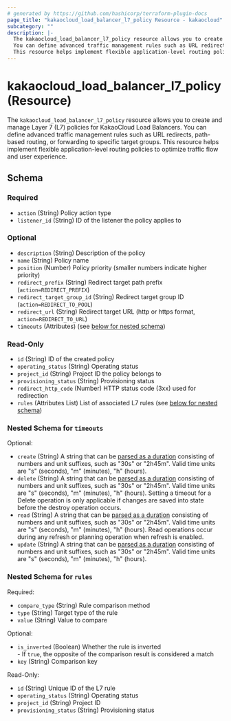 ```yaml
---
# generated by https://github.com/hashicorp/terraform-plugin-docs
page_title: "kakaocloud_load_balancer_l7_policy Resource - kakaocloud"
subcategory: ""
description: |-
  The kakaocloud_load_balancer_l7_policy resource allows you to create and manage Layer 7 (L7) policies for KakaoCloud Load Balancers.
  You can define advanced traffic management rules such as URL redirects, path-based routing, or forwarding to specific target groups.
  This resource helps implement flexible application-level routing policies to optimize traffic flow and user experience.
---
```


# kakaocloud_load_balancer_l7_policy (Resource)

The `kakaocloud_load_balancer_l7_policy` resource allows you to create and manage Layer 7 (L7) policies for KakaoCloud Load Balancers.
You can define advanced traffic management rules such as URL redirects, path-based routing, or forwarding to specific target groups.
This resource helps implement flexible application-level routing policies to optimize traffic flow and user experience.



<!-- schema generated by tfplugindocs -->
## Schema

### Required

- `action` (String) Policy action type
- `listener_id` (String) ID of the listener the policy applies to

### Optional

- `description` (String) Description of the policy
- `name` (String) Policy name
- `position` (Number) Policy priority (smaller numbers indicate higher priority)
- `redirect_prefix` (String) Redirect target path prefix (`action=REDIRECT_PREFIX`)
- `redirect_target_group_id` (String) Redirect target group ID (`action=REDIRECT_TO_POOL`)
- `redirect_url` (String) Redirect target URL (http or https format, `action=REDIRECT_TO_URL`)
- `timeouts` (Attributes) (see [below for nested schema](#nestedatt--timeouts))

### Read-Only

- `id` (String) ID of the created policy
- `operating_status` (String) Operating status
- `project_id` (String) Project ID the policy belongs to
- `provisioning_status` (String) Provisioning status
- `redirect_http_code` (Number) HTTP status code (3xx) used for redirection
- `rules` (Attributes List) List of associated L7 rules (see [below for nested schema](#nestedatt--rules))

<a id="nestedatt--timeouts"></a>
### Nested Schema for `timeouts`

Optional:

- `create` (String) A string that can be [parsed as a duration](https://pkg.go.dev/time#ParseDuration) consisting of numbers and unit suffixes, such as "30s" or "2h45m". Valid time units are "s" (seconds), "m" (minutes), "h" (hours).
- `delete` (String) A string that can be [parsed as a duration](https://pkg.go.dev/time#ParseDuration) consisting of numbers and unit suffixes, such as "30s" or "2h45m". Valid time units are "s" (seconds), "m" (minutes), "h" (hours). Setting a timeout for a Delete operation is only applicable if changes are saved into state before the destroy operation occurs.
- `read` (String) A string that can be [parsed as a duration](https://pkg.go.dev/time#ParseDuration) consisting of numbers and unit suffixes, such as "30s" or "2h45m". Valid time units are "s" (seconds), "m" (minutes), "h" (hours). Read operations occur during any refresh or planning operation when refresh is enabled.
- `update` (String) A string that can be [parsed as a duration](https://pkg.go.dev/time#ParseDuration) consisting of numbers and unit suffixes, such as "30s" or "2h45m". Valid time units are "s" (seconds), "m" (minutes), "h" (hours).


<a id="nestedatt--rules"></a>
### Nested Schema for `rules`

Required:

- `compare_type` (String) Rule comparison method
- `type` (String) Target type of the rule
- `value` (String) Value to compare

Optional:

- `is_inverted` (Boolean) Whether the rule is inverted<br/>- If `true`, the opposite of the comparison result is considered a match
- `key` (String) Comparison key

Read-Only:

- `id` (String) Unique ID of the L7 rule
- `operating_status` (String) Operating status
- `project_id` (String) Project ID
- `provisioning_status` (String) Provisioning status
